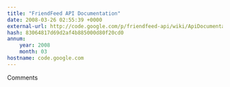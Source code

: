 ```yaml
---
title: "FriendFeed API Documentation"
date: 2008-03-26 02:55:39 +0000
external-url: http://code.google.com/p/friendfeed-api/wiki/ApiDocumentation
hash: 83064817d69d2af4b885000d80f20cd0
annum:
    year: 2008
    month: 03
hostname: code.google.com
---
```


Comments
